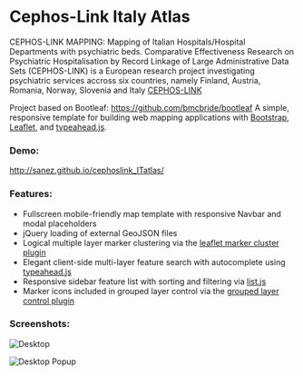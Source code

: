 Cephos-Link Italy Atlas
========
CEPHOS-LINK MAPPING: Mapping of Italian Hospitals/Hospital Departments with psychiatric beds. 
Comparative Effectiveness Research on Psychiatric Hospitalisation by Record Linkage of Large Administrative Data Sets (CEPHOS-LINK) is a European research project investigating psychiatric services accross six countries, namely Finland, Austria, Romania, Norway, Slovenia and Italy [CEPHOS-LINK](https://www.thl.fi/en/web/thlfi-en/research-and-expertwork/projects-and-programmes/comparative-effectiveness-research-on-psychiatric-hospitalisation)


Project based on Bootleaf: https://github.com/bmcbride/bootleaf
A simple, responsive template for building web mapping applications with [Bootstrap](http://getbootstrap.com/), [Leaflet](http://leafletjs.com/), and [typeahead.js](http://twitter.github.io/typeahead.js/).

### Demo:
http://sanez.github.io/cephoslink_ITatlas/

### Features:
* Fullscreen mobile-friendly map template with responsive Navbar and modal placeholders
* jQuery loading of external GeoJSON files
* Logical multiple layer marker clustering via the [leaflet marker cluster plugin](https://github.com/Leaflet/Leaflet.markercluster)
* Elegant client-side multi-layer feature search with autocomplete using [typeahead.js](http://twitter.github.io/typeahead.js/)
* Responsive sidebar feature list with sorting and filtering via [list.js](http://listjs.com/)
* Marker icons included in grouped layer control via the [grouped layer control plugin](https://github.com/ismyrnow/Leaflet.groupedlayercontrol)

### Screenshots:

![Desktop](http://sanez.github.io/cephoslink1.png)

![Desktop Popup](http://sanez.github.io/cephoslink2.png)
